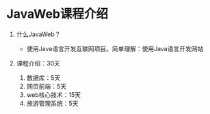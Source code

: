 # JavaWeb课程介绍

1. 什么JavaWeb？
	* 使用Java语言开发互联网项目。简单理解：使用Java语言开发网站


2. 课程介绍：30天
	1. 数据库：5天
	2. 网页前端：5天
	3. web核心技术：15天
	4. 旅游管理系统：5天